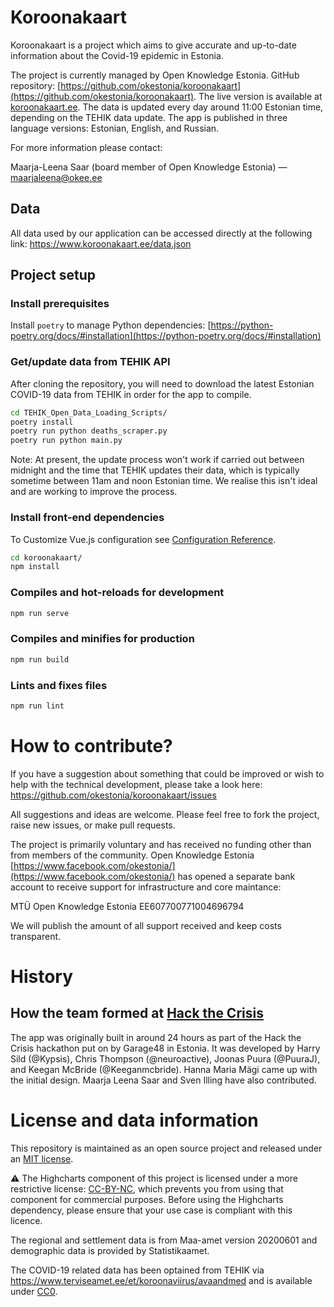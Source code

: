 # Koroonakaart

Koroonakaart is a project which aims to give accurate and up-to-date information about the Covid-19 epidemic in Estonia.

The project is currently managed by Open Knowledge Estonia. GitHub repository: [https://github.com/okestonia/koroonakaart](https://github.com/okestonia/koroonakaart). The live version is available at [koroonakaart.ee](https://koroonakaart.ee/). The data is updated every day around 11:00 Estonian time, depending on the TEHIK data update. The app is published in three language versions: Estonian, English, and Russian.

For more information please contact:

Maarja-Leena Saar (board member of Open Knowledge Estonia) ⁠— maarjaleena@okee.ee

## Data

All data used by our application can be accessed directly at the following link: https://www.koroonakaart.ee/data.json

## Project setup

### Install prerequisites

Install `poetry` to manage Python dependencies: [https://python-poetry.org/docs/#installation](https://python-poetry.org/docs/#installation)

### Get/update data from TEHIK API

After cloning the repository, you will need to download the latest Estonian COVID-19 data from TEHIK in order for the app to compile.

```bash
cd TEHIK_Open_Data_Loading_Scripts/
poetry install
poetry run python deaths_scraper.py
poetry run python main.py
```

Note: At present, the update process won't work if carried out between midnight and the time that TEHIK updates their data, which is typically sometime between 11am and noon Estonian time. We realise this isn't ideal and are working to improve the process.

### Install front-end dependencies

To Customize Vue.js configuration see [Configuration Reference](https://cli.vuejs.org/config/).

```bash
cd koroonakaart/
npm install
```

### Compiles and hot-reloads for development

```bash
npm run serve
```

### Compiles and minifies for production

```bash
npm run build
```

### Lints and fixes files

```bash
npm run lint
```

# How to contribute?

If you have a suggestion about something that could be improved or wish to help with the technical development, please take a look here: https://github.com/okestonia/koroonakaart/issues

All suggestions and ideas are welcome. Please feel free to fork the project, raise new issues, or make pull requests.

The project is primarily voluntary and has received no funding other than from members of the community. Open Knowledge Estonia [https://www.facebook.com/okestonia/](https://www.facebook.com/okestonia/) has opened a separate bank account to receive support for infrastructure and core maintance:

MTÜ Open Knowledge Estonia EE607700771004696794

We will publish the amount of all support received and keep costs transparent.

# History

## How the team formed at [Hack the Crisis](https://www.facebook.com/events/204692110602347/)

The app was originally built in around 24 hours as part of the Hack the Crisis hackathon put on by Garage48 in Estonia. It was developed by Harry Sild (@Kypsis), Chris Thompson (@neuroactive), Joonas Puura (@PuuraJ), and Keegan McBride (@Keeganmcbride). Hanna Maria Mägi came up with the initial design. Maarja Leena Saar and Sven Illing have also contributed.

# License and data information

This repository is maintained as an open source project and released under an [MIT license](LICENSE).

⚠️ The Highcharts component of this project is licensed under a more restrictive license: [CC-BY-NC](https://creativecommons.org/licenses/by-nc/4.0/), which prevents you from using that component for commercial purposes. Before using the Highcharts dependency, please ensure that your use case is compliant with this licence.

The regional and settlement data is from Maa-amet version 20200601 and demographic data is provided by Statistikaamet.

The COVID-19 related data has been optained from TEHIK via https://www.terviseamet.ee/et/koroonaviirus/avaandmed and is available under [CC0](LICENSE-data).
